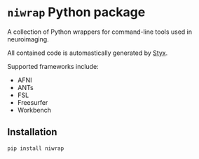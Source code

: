 # `niwrap` Python package

A collection of Python wrappers for command-line tools used in neuroimaging.

All contained code is automastically generated by [Styx](https://github.com/childmindresearch/styx).

Supported frameworks include:

- AFNI
- ANTs
- FSL
- Freesurfer
- Workbench

## Installation

```bash
pip install niwrap
```
